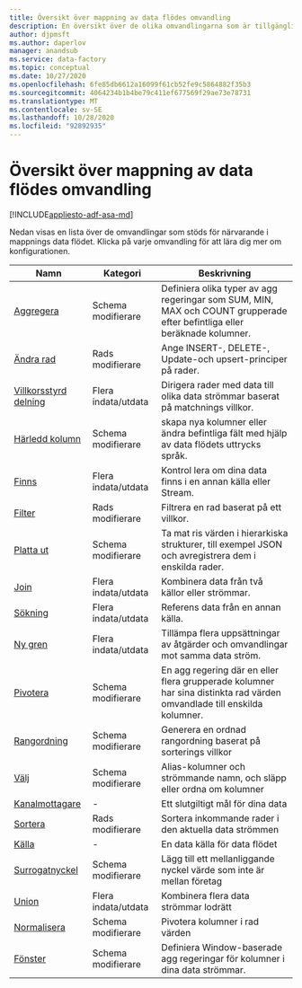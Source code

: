 ```yaml
---
title: Översikt över mappning av data flödes omvandling
description: En översikt över de olika omvandlingarna som är tillgängliga i mappnings data flödet
author: djpmsft
ms.author: daperlov
manager: anandsub
ms.service: data-factory
ms.topic: conceptual
ms.date: 10/27/2020
ms.openlocfilehash: 6fe85db6612a16099f61cb52fe9c5864882f35b3
ms.sourcegitcommit: 4064234b1b4be79c411ef677569f29ae73e78731
ms.translationtype: MT
ms.contentlocale: sv-SE
ms.lasthandoff: 10/28/2020
ms.locfileid: "92892935"
---
```

# <a name="mapping-data-flow-transformation-overview"></a>Översikt över mappning av data flödes omvandling

[!INCLUDE[appliesto-adf-asa-md](includes/appliesto-adf-asa-md.md)] 

Nedan visas en lista över de omvandlingar som stöds för närvarande i mappnings data flödet. Klicka på varje omvandling för att lära dig mer om konfigurationen.

| Namn | Kategori | Beskrivning |
| ---- | -------- | ----------- |
| [Aggregera](data-flow-aggregate.md) | Schema modifierare | Definiera olika typer av agg regeringar som SUM, MIN, MAX och COUNT grupperade efter befintliga eller beräknade kolumner. | 
| [Ändra rad](data-flow-alter-row.md) | Rads modifierare | Ange INSERT-, DELETE-, Update-och upsert-principer på rader. |
| [Villkorsstyrd delning](data-flow-conditional-split.md) | Flera indata/utdata | Dirigera rader med data till olika data strömmar baserat på matchnings villkor. |
| [Härledd kolumn](data-flow-derived-column.md) | Schema modifierare | skapa nya kolumner eller ändra befintliga fält med hjälp av data flödets uttrycks språk. | 
| [Finns](data-flow-exists.md) | Flera indata/utdata | Kontrol lera om dina data finns i en annan källa eller Stream. | 
| [Filter](data-flow-filter.md) | Rads modifierare | Filtrera en rad baserat på ett villkor. |
| [Platta ut](data-flow-flatten.md) | Schema modifierare |  Ta mat ris värden i hierarkiska strukturer, till exempel JSON och avregistrera dem i enskilda rader. |
| [Join](data-flow-join.md) | Flera indata/utdata |  Kombinera data från två källor eller strömmar. |
| [Sökning](data-flow-lookup.md) | Flera indata/utdata | Referens data från en annan källa. |
| [Ny gren](data-flow-new-branch.md) | Flera indata/utdata | Tillämpa flera uppsättningar av åtgärder och omvandlingar mot samma data ström. |
| [Pivotera](data-flow-pivot.md) | Schema modifierare | En agg regering där en eller flera grupperade kolumner har sina distinkta rad värden omvandlade till enskilda kolumner. |
| [Rangordning](data-flow-rank.md) | Schema modifierare | Generera en ordnad rangordning baserat på sorterings villkor |
| [Välj](data-flow-select.md) | Schema modifierare | Alias-kolumner och strömmande namn, och släpp eller ordna om kolumner |
| [Kanalmottagare](data-flow-sink.md) | - | Ett slutgiltigt mål för dina data |
| [Sortera](data-flow-sort.md) | Rads modifierare | Sortera inkommande rader i den aktuella data strömmen |
| [Källa](data-flow-source.md) | - | En data källa för data flödet |
| [Surrogatnyckel](data-flow-surrogate-key.md) | Schema modifierare | Lägg till ett mellanliggande nyckel värde som inte är mellan företag |
| [Union](data-flow-union.md) | Flera indata/utdata | Kombinera flera data strömmar lodrätt |
| [Normalisera](data-flow-unpivot.md) | Schema modifierare | Pivotera kolumner i rad värden |
| [Fönster](data-flow-window.md) | Schema modifierare |  Definiera Window-baserade agg regeringar för kolumner i dina data strömmar. |
